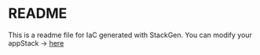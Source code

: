 # README
This is a readme file for IaC generated with StackGen.
You can modify your appStack -> [here](http://main.dev.stackgen.com/appstacks/a503c0ca-7223-480f-b57c-36da9878a609)
